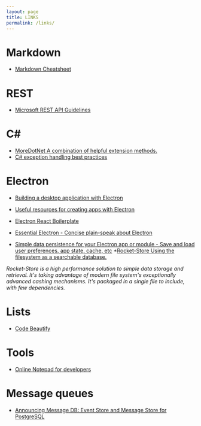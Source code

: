 ```yaml
---
layout: page
title: LINKS
permalink: /links/
---
```


[]()

# Markdown
* [Markdown Cheatsheet](https://github.com/adam-p/markdown-here/wiki/Markdown-Here-Cheatsheet)

# REST
* [Microsoft REST API Guidelines](https://github.com/microsoft/api-guidelines/blob/vNext/Guidelines.md)

# C#
* [MoreDotNet A combination of helpful extension methods.](https://github.com/Teodor92/MoreDotNet)
* [C# exception handling best practices](https://blog.elmah.io/csharp-exception-handling-best-practices/)

# Electron
* [Building a desktop application with Electron](https://medium.com/developers-writing/building-a-desktop-application-with-electron-204203eeb658?)
* [Useful resources for creating apps with Electron](https://github.com/sindresorhus/awesome-electron)
* [Electron React Boilerplate](https://electron-react-boilerplate.js.org/)
* [Essential Electron - Concise plain-speak about Electron](http://jlord.us/essential-electron/)

* [Simple data persistence for your Electron app or module - Save and load user preferences, app state, cache, etc](https://github.com/sindresorhus/electron-store)
*[Rocket-Store Using the filesystem as a searchable database.](https://www.npmjs.com/package/rocket-store)

*Rocket-Store is a high performance solution to simple data storage and retrieval. It's taking advantage of modern file system's exceptionally advanced cashing mechanisms. It's packaged in a single file to include, with few dependencies.*

# Lists
* [Code Beautify](https://codebeautify.org/)

# Tools
* [Online Notepad for developers](https://stashany.com/)

# Message queues
* [Announcing Message DB: Event Store and Message Store for PostgreSQL](https://blog.eventide-project.org/articles/announcing-message-db/)

